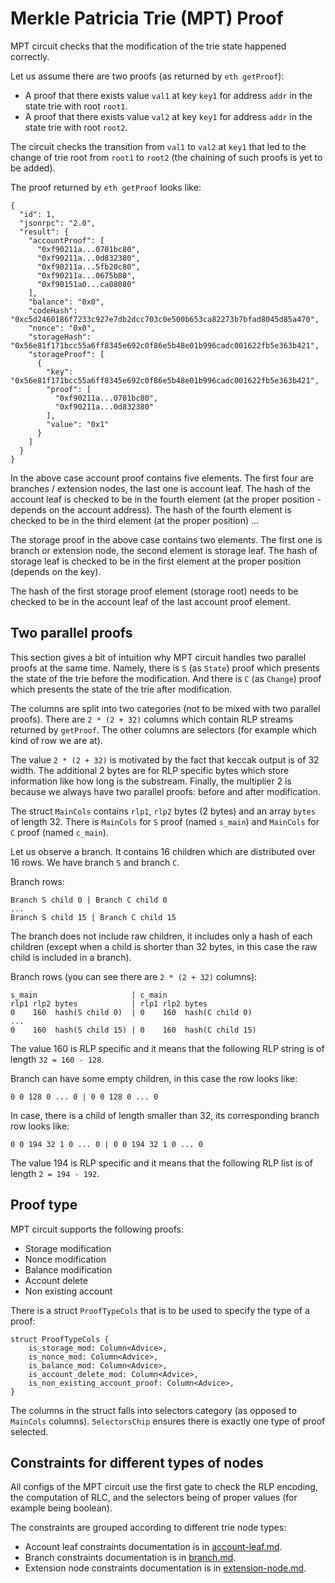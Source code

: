 # Merkle Patricia Trie (MPT) Proof

MPT circuit checks that the modification of the trie state happened correctly.

Let us assume there are two proofs (as returned by `eth getProof`):

- A proof that there exists value `val1` at key `key1` for address `addr` in the state trie with root `root1`.
- A proof that there exists value `val2` at key `key1` for address `addr` in the state trie with root `root2`.

The circuit checks the transition from `val1` to `val2` at `key1` that led to the change
of trie root from `root1` to `root2` (the chaining of such proofs is yet to be added).

The proof returned by `eth getProof` looks like:

```
{
  "id": 1,
  "jsonrpc": "2.0",
  "result": {
    "accountProof": [
      "0xf90211a...0701bc80",
      "0xf90211a...0d832380",
      "0xf90211a...5fb20c80",
      "0xf90211a...0675b80",
      "0xf90151a0...ca08080"
    ],
    "balance": "0x0",
    "codeHash": "0xc5d2460186f7233c927e7db2dcc703c0e500b653ca82273b7bfad8045d85a470",
    "nonce": "0x0",
    "storageHash": "0x56e81f171bcc55a6ff8345e692c0f86e5b48e01b996cadc001622fb5e363b421",
    "storageProof": [
      {
        "key": "0x56e81f171bcc55a6ff8345e692c0f86e5b48e01b996cadc001622fb5e363b421",
        "proof": [
          "0xf90211a...0701bc80",
          "0xf90211a...0d832380"
        ],
        "value": "0x1"
      }
    ]
  }
}
```

In the above case account proof contains five elements.
The first four are branches / extension nodes, the last one is account leaf.
The hash of the account leaf is checked to
be in the fourth element (at the proper position - depends on the account address).
The hash of the fourth element is checked to be in the third element (at the proper position) ...

The storage proof in the above case contains two elements.
The first one is branch or extension node, the second element is storage leaf.
The hash of storage leaf is checked to
be in the first element at the proper position (depends on the key).

The hash of the first storage proof element (storage root) needs to be checked
to be in the account leaf of the last account proof element.

## Two parallel proofs

This section gives a bit of intuition why MPT circuit handles two parallel proofs at the
same time. Namely, there is `S` (as `State`) proof which presents the state of the trie
before the modification. And there is `C` (as `Change`) proof which presents the state
of the trie after modification. 

The columns are split into two categories (not to be mixed with two parallel proofs).
There are `2 * (2 + 32)` columns which contain RLP
streams returned by `getProof`. The other columns are selectors (for example which kind of
row we are at).

The value `2 * (2 + 32)` is motivated by the fact that keccak output is of 32 width.
The additional 2 bytes are for RLP specific bytes which store information like
how long is the substream.
Finally, the multiplier 2 is because we always have two parallel proofs:
before and after modification.

The struct `MainCols` contains `rlp1`, `rlp2` bytes (2 bytes) and an array `bytes` of length 32.
There is `MainCols` for `S` proof (named `s_main`) and
`MainCols` for `C` proof (named `c_main`).

Let us observe a branch. It contains 16 children which are distributed over 16 rows.
We have branch `S` and branch `C`.

Branch rows:
```
Branch S child 0 | Branch C child 0
...
Branch S child 15 | Branch C child 15
```

The branch does not include raw children, it includes only a hash of each children (except
when a child is shorter than 32 bytes, in this case the raw child is included in a branch).

Branch rows (you can see there are `2 * (2 + 32)` columns):
```
s_main                     | c_main
rlp1 rlp2 bytes            | rlp1 rlp2 bytes
0    160  hash(S child 0)  | 0    160  hash(C child 0)
...
0    160  hash(S child 15) | 0    160  hash(C child 15)
```

The value 160 is RLP specific and it means that the following RLP string is of length
`32 = 160 - 128`.

Branch can have some empty children, in this case the row looks like:
```
0 0 128 0 ... 0 | 0 0 128 0 ... 0 
```

In case, there is a child of length smaller than 32, its corresponding branch row looks like:
```
0 0 194 32 1 0 ... 0 | 0 0 194 32 1 0 ... 0 
```

The value 194 is RLP specific and it means that the following RLP list is of length
`2 = 194 - 192`.

## Proof type

MPT circuit supports the following proofs:
 - Storage modification
 - Nonce modification
 - Balance modification
 - Account delete
 - Non existing account

There is a struct `ProofTypeCols` that is to be used to specify the type of a proof:
```
struct ProofTypeCols {
    is_storage_mod: Column<Advice>,
    is_nonce_mod: Column<Advice>,
    is_balance_mod: Column<Advice>,
    is_account_delete_mod: Column<Advice>,
    is_non_existing_account_proof: Column<Advice>,
}
```

The columns in the struct falls into selectors category (as opposed to `MainCols` columns).
`SelectorsChip` ensures there is exactly one type of proof selected.

## Constraints for different types of nodes

All configs of the MPT circuit use the first gate to check the RLP encoding,
the computation of RLC, and the selectors being of proper values (for example being
boolean).

The constraints are grouped according to different trie node types:
 * Account leaf constraints documentation is in [account-leaf.md](account-leaf.md).
 * Branch constraints documentation is in [branch.md](branch.md).
 * Extension node constraints documentation is in [extension-node.md](extension-node.md).